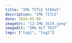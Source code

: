 ```yaml
---
title: "IMG TITLE 5f68a5"
description: "IMG TITLE"
date: 2024-05-08
imageSrc: "12-IMG_3519.jpeg"
imageAlt: "IMG ALT TEXT"
tags: ["tag1", "tag2"]
---
```

